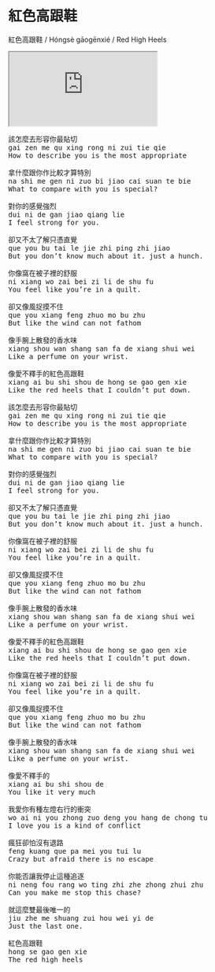 # 紅色高跟鞋

紅色高跟鞋 / Hóngsè gāogēnxié / Red High Heels

<div class="video-container">
  <iframe
  src="https://www.youtube.com/embed/ATblV50Odx8"
  allowfullscreen="allowfullscreen">
  </iframe>
</div>

<pre>
該怎麼去形容你最貼切
gai zen me qu xing rong ni zui tie qie
How to describe you is the most appropriate

拿什麼跟你作比較才算特別
na shi me gen ni zuo bi jiao cai suan te bie
What to compare with you is special?

對你的感覺強烈
dui ni de gan jiao qiang lie
I feel strong for you.

卻又不太了解只憑直覺
que you bu tai le jie zhi ping zhi jiao
But you don’t know much about it. just a hunch.

你像窩在被子裡的舒服
ni xiang wo zai bei zi li de shu fu
You feel like you’re in a quilt.

卻又像風捉摸不住
que you xiang feng zhuo mo bu zhu
But like the wind can not fathom

像手腕上散發的香水味
xiang shou wan shang san fa de xiang shui wei
Like a perfume on your wrist.

像愛不釋手的紅色高跟鞋
xiang ai bu shi shou de hong se gao gen xie
Like the red heels that I couldn’t put down.

該怎麼去形容你最貼切
gai zen me qu xing rong ni zui tie qie
How to describe you is the most appropriate

拿什麼跟你作比較才算特別
na shi me gen ni zuo bi jiao cai suan te bie
What to compare with you is special?

對你的感覺強烈
dui ni de gan jiao qiang lie
I feel strong for you.

卻又不太了解只憑直覺
que you bu tai le jie zhi ping zhi jiao
But you don’t know much about it. just a hunch.

你像窩在被子裡的舒服
ni xiang wo zai bei zi li de shu fu
You feel like you’re in a quilt.

卻又像風捉摸不住
que you xiang feng zhuo mo bu zhu
But like the wind can not fathom

像手腕上散發的香水味
xiang shou wan shang san fa de xiang shui wei
Like a perfume on your wrist.

像愛不釋手的紅色高跟鞋
xiang ai bu shi shou de hong se gao gen xie
Like the red heels that I couldn’t put down.

你像窩在被子裡的舒服
ni xiang wo zai bei zi li de shu fu
You feel like you’re in a quilt.

卻又像風捉摸不住
que you xiang feng zhuo mo bu zhu
But like the wind can not fathom

像手腕上散發的香水味
xiang shou wan shang san fa de xiang shui wei
Like a perfume on your wrist.

像愛不釋手的
xiang ai bu shi shou de
You like it very much

我愛你有種左燈右行的衝突
wo ai ni you zhong zuo deng you hang de chong tu
I love you is a kind of conflict

瘋狂卻怕沒有退路
feng kuang que pa mei you tui lu
Crazy but afraid there is no escape

你能否讓我停止這種追逐
ni neng fou rang wo ting zhi zhe zhong zhui zhu
Can you make me stop this chase?

就這麼雙最後唯一的
jiu zhe me shuang zui hou wei yi de
Just the last one.

紅色高跟鞋
hong se gao gen xie
The red high heels
</pre>

